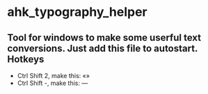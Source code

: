 ahk_typography_helper
=====================

Tool for windows to make some userful text conversions.
Just add this file to autostart.
Hotkeys
---------------------
- Ctrl Shift 2,
 make this: «»
- Ctrl Shift -, make this: —

